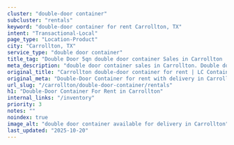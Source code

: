```yaml
---
cluster: "double-door container"
subcluster: "rentals"
keyword: "double-door container for rent Carrollton, TX"
intent: "Transactional-Local"
page_type: "Location-Product"
city: "Carrollton, TX"
service_type: "double door container"
title_tag: "Double Door 5qn double door container Sales in Carrollton | LC Container"
meta_description: "double door container sales in Carrollton. Double door containers for easy access. Fast delivery, competitive pricing. Serving double door container area. Quote ID: 1MF. Call (214) 524-4168 for your free quote today."
original_title: "Carrollton double-door container for rent | LC Container"
original_meta: "Double-Door Container for rent with delivery in Carrollton, TX. LC Container — local Since 2003. Get pricing today."
url_slug: "/carrollton/double-door-container/rentals"
h1: "Double-Door Container For Rent in Carrollton"
internal_links: "/inventory"
priority: 3
notes: ""
noindex: true
image_alt: "double door container available for delivery in Carrollton"
last_updated: "2025-10-20"
---
```


<!-- TODO: Add unique city/inventory copy, images, and internal links here. -->
